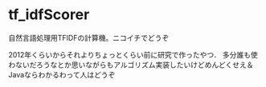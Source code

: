 tf_idfScorer
============

自然言語処理用TFIDFの計算機。ニコイチでどうぞ

2012年くらいからそれよりちょっとくらい前に研究で作ったやつ．
多分誰も使わないだろうなとか思いながらもアルゴリズム実装したいけどめんどくせえ＆Javaならわかるわって人はどうぞ
